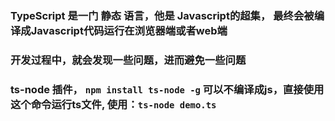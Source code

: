 ### TypeScript 是一门 静态 语言，他是 Javascript的超集， 最终会被编译成Javascript代码运行在浏览器端或者web端

### 开发过程中，就会发现一些问题，进而避免一些问题


### ts-node 插件， `npm install ts-node -g`   可以不编译成js，直接使用这个命令运行ts文件, 使用：`ts-node demo.ts`     
